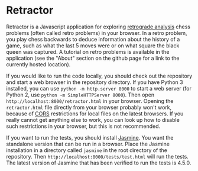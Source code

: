 Retractor
=========

Retractor is a Javascript application for exploring [retrograde analysis](https://janko.at/Retros/) chess problems (often
called retro problems) in your browser.
In a retro problem, you play chess backwards to deduce information about the history
of a game, such as what the last 5 moves were or on what square the black queen was captured.
A tutorial on retro problems is available in the application (see the "About" section
on the github page for a link to the currently hosted location).

If you would like to run the code locally, you should check out the repository and start a web browser in the repository
directory. If you have Python 3 installed, you can use `python -m http.server 8000` to start a web server
(for Python 2, use `python -m SimpleHTTPServer 8000`). Then open `http://localhost:8000/retractor.html` in your browser.
Opening the `retractor.html` file directly from your browser probably won't work, because of [CORS](https://developer.mozilla.org/en-US/docs/Web/HTTP/CORS)
restrictions for local files on the latest browsers.  If you really cannot get anything else to work, you can look up how 
to disable such restrictions in your browser, but this is not recommended.

If you want to run the tests, you should install [Jasmine](https://jasmine.github.io/). You want the standalone version
that can be run in a browser. Place the Jasmine installation in a directory called `jasmine` in the root directory of 
the repository. Then `http://localhost:8000/tests/test.html` will run the tests. The latest version of Jasmine that has
been verified to run the tests is 4.5.0. 
